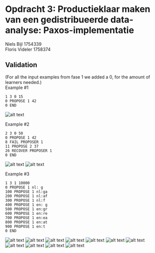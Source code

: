 # Opdracht 3: Productieklaar maken van een gedistribueerde data-analyse: Paxos-implementatie
Niels Bijl 1754339 <br>
Floris Videler 1758374

## Validation
(For all the input examples from fase 1 we added a 0, for the amount of learners needed.)<br>
Example #1
```
1 3 0 15
0 PROPOSE 1 42
0 END
```
![alt text](https://i.postimg.cc/Bv8Yzf8S/image.png)

Example #2
```
2 3 0 50
0 PROPOSE 1 42
8 FAIL PROPOSER 1
11 PROPOSE 2 37
26 RECOVER PROPOSER 1
0 END
```
![alt text](https://i.postimg.cc/htNbfzjn/image.png)
![alt text](https://i.postimg.cc/ydyFQLT6/image.png)

Example #3
```
1 3 1 10000 
0 PROPOSE 1 nl: g
100 PROPOSE 1 nl:ga
200 PROPOSE 1 nl:af
300 PROPOSE 1 nl:f 
400 PROPOSE 1 en: g
500 PROPOSE 1 en:gr
600 PROPOSE 1 en:re
700 PROPOSE 1 en:ea
800 PROPOSE 1 en:at
900 PROPOSE 1 en:t 
0 END
```
![alt text](https://i.postimg.cc/htT2B1Dx/image.png)
![alt text](https://i.postimg.cc/Nj6kVGDk/image.png)
![alt text](https://i.postimg.cc/g04qzMfw/image.png)
![alt text](https://i.postimg.cc/DZMrsSfn/image.png)
![alt text](https://i.postimg.cc/0QFtvWwY/image.png)
![alt text](https://i.postimg.cc/qB6bwTPj/image.png)
![alt text](https://i.postimg.cc/7LQ91sXF/image.png)
![alt text](https://i.postimg.cc/1XDKQ9PS/image.png)
![alt text](https://i.postimg.cc/9QmY65k3/image.png)
![alt text](https://i.postimg.cc/qqc2FjXM/image.png)
![alt text](https://i.postimg.cc/SKz25gmF/image.png)








